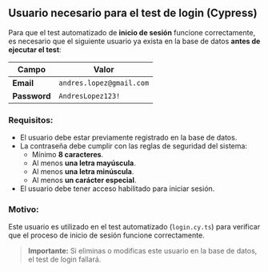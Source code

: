 ## Usuario necesario para el test de login (Cypress)

Para que el test automatizado de **inicio de sesión** funcione correctamente, es necesario que el siguiente usuario ya exista en la base de datos **antes de ejecutar el test**:

| Campo      | Valor                     |
|------------|---------------------------|
| **Email**  | `andres.lopez@gmail.com`  |
| **Password** | `AndresLopez123!`         |

### Requisitos:
- El usuario debe estar previamente registrado en la base de datos.
- La contraseña debe cumplir con las reglas de seguridad del sistema:
  - Mínimo **8 caracteres**.
  - Al menos **una letra mayúscula**.
  - Al menos **una letra minúscula**.
  - Al menos **un carácter especial**.
- El usuario debe tener acceso habilitado para iniciar sesión.

### Motivo:
Este usuario es utilizado en el test automatizado (`login.cy.ts`) para verificar que el proceso de inicio de sesión funcione correctamente.

> **Importante:** Si eliminas o modificas este usuario en la base de datos, el test de login fallará.
